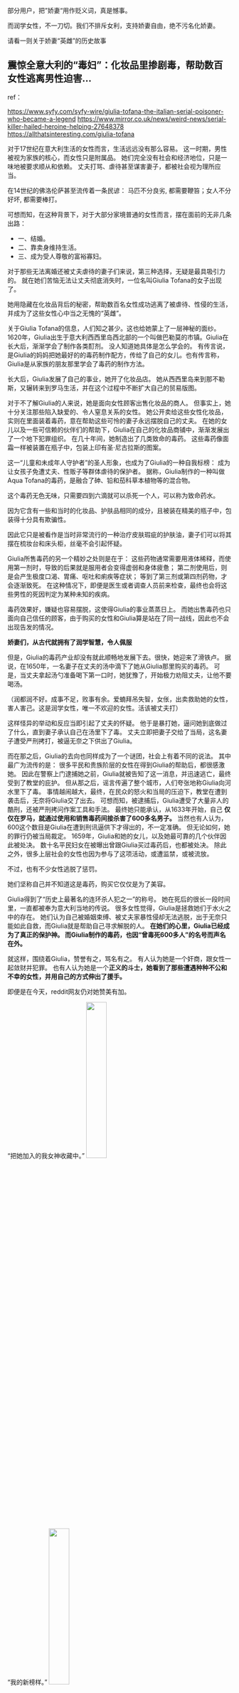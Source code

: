 部分用户，把”娇妻“用作贬义词，真是憾事。

而润学女性，不一刀切。我们不排斥女利，支持娇妻自由，绝不污名化娇妻。

请看一则关于娇妻“英雌”的历史故事

## 震惊全意大利的“毒妇”：化妆品里掺剧毒，帮助数百女性逃离男性迫害...

ref：

https://www.syfy.com/syfy-wire/giulia-tofana-the-italian-serial-poisoner-who-became-a-legend
https://www.mirror.co.uk/news/weird-news/serial-killer-hailed-heroine-helping-27648378
https://allthatsinteresting.com/giulia-tofana

对于17世纪在意大利生活的女性而言，生活远远没有那么容易。
这一时期，男性被视为家族的核心，而女性只是附属品。
她们完全没有社会和经济地位，只是一味地被要求顺从和依赖。
丈夫打骂、虐待甚至谋害妻子，都被社会视为理所应当。

在14世纪的佛洛伦萨甚至流传着一条民谚：
马匹不分良劣, 都需要鞭笞；女人不分好坏, 都需要棒打。

可想而知，在这种背景下，对于大部分家境普通的女性而言，摆在面前的无非几条出路：
- 一、结婚。
- 二、靠卖身维持生活。
- 三、成为受人尊敬的富裕寡妇。

对于那些无法离婚还被丈夫虐待的妻子们来说，第三种选择，无疑是最具吸引力的。
就在她们苦恼无法让丈夫彻底消失时，一位名叫Giulia Tofana的女子出现了。

她用隐藏在化妆品背后的秘密，帮助数百名女性成功逃离了被虐待、性侵的生活，并成为了这些女性心中当之无愧的“英雌”。

关于Giulia Tofana的信息，人们知之甚少。这也给她蒙上了一层神秘的面纱。
1620年，Giulia出生于意大利西西里岛西北部的一个叫做巴勒莫的市镇。Giulia在长大后，渐渐学会了制作各类酊剂。
没人知道她具体是怎么学会的。
有传言说，是Giulia的妈妈把她最好的的毒药制作配方，传给了自己的女儿。也有传言称，Giulia是从家族的朋友那里学会了毒药的制作方法。

长大后，Giulia发展了自己的事业，她开了化妆品店。
她从西西里岛来到那不勒斯，又辗转来到罗马生活，并在这个过程中不断扩大自己的贸易版图。

对于不了解Giulia的人来说，她是面向女性顾客出售化妆品的商人。
但事实上，她十分关注那些陷入缺爱的、令人窒息关系的女性。
她公开卖给这些女性化妆品，实则在里面装着毒药，意在帮助这些可怜的妻子永远摆脱自己的丈夫。
在她的女儿以及一些可信赖的伙伴们的帮助下，Giulia在自己的化妆品商铺中，渐渐发展出了一个地下犯罪组织。
在几十年间，她制造出了几类致命的毒药。
这些毒药像面霜一样被装置在瓶子中，包装上印有圣·尼古拉斯的图案。

这一“儿童和未成年人守护者”的圣人形象，也成为了Giulia的一种自我标榜：
成为让女孩子免遭丈夫、性贩子等群体虐待的保护者。
据称，Giulia制作的一种叫做Aqua Tofana的毒药，是融合了砷、铅和茄科草本植物等的混合物。

这个毒药无色无味，只需要四到六滴就可以杀死一个人，可以称为致命药水。

因为它含有一些和当时的化妆品、护肤品相同的成分，且被装在精美的瓶子中，包装得十分具有欺骗性。

因此它只是被看作是当时非常流行的一种治疗皮肤瑕疵的护肤油，妻子们可以将其摆在梳妆台和床头柜，丝毫不会引起怀疑。

Giulia所售毒药的另一个精妙之处则是在于：
这些药物通常需要用液体稀释，而使用第一剂时，导致的后果就是服用者会变得虚弱和身体疲惫；
第二剂使用后，则是会产生极度口渴、胃痛、呕吐和痢疾等症状；
等到了第三剂或第四剂药物，才会逐渐致死。
在这种情况下，即便是医生或者调查人员前来检查，最终也会将这些男性的死因判定为某种未知的疾病。

毒药效果好，嫌疑也容易摆脱，这使得Giulia的事业蒸蒸日上。
而她出售毒药也只面向自己信任的顾客，由于购买的女性和Giulia算是站在了同一战线，因此也不会出现告发的情况。

**娇妻们，从古代就拥有了润学智慧，令人佩服**

但是，Giulia的毒药产业却没有就此顺畅地发展下去。很快，她迎来了滑铁卢。
据说，在1650年，一名妻子在丈夫的汤中滴下了她从Giulia那里购买的毒药。
可是，当丈夫拿起汤勺准备喝下第一口时，她犹豫了，开始极力劝阻丈夫，让他不要喝汤。

（润都润不好。成事不足，败事有余。爱蝻拜吊失智，女伥，出卖救助她的女性，害人害己。这是润学女性，唯一不欢迎的女性。活该被丈夫打）

这样怪异的举动和反应当即引起了丈夫的怀疑。
他于是暴打她，逼问她到底做过了什么，直到妻子承认自己在汤里下了毒。
丈夫立即把妻子交给了当局，这名妻子遭受严刑拷打，被逼无奈之下供出了Giulia。

而在那之后，Giulia的去向也同样成为了一个谜团，社会上有着不同的说法。
其中最广为流传的是：
很多平民和贵族阶层的女性在得到Giulia的帮助后，都很感激她。
因此在警察上门逮捕她之前，Giulia就被告知了这一消息，并迅速逃亡，最终受到了教堂的庇护。
但从那之后，谣言传遍了整个城市，人们夸张地称Giulia向河水里下了毒。
事情越闹越大，最终，在民众的怒火和当局的压迫下，教堂在遭到袭击后，无奈将Giulia交了出去。
可想而知，被逮捕后，Giulia遭受了大量非人的酷刑，还被严刑拷问作案工具和手法。
最终她只能承认，从1633年开始，自己 **仅仅在罗马，就通过使用和销售毒药间接杀害了600多名男子。**
当然也有人认为，600这个数目是Giulia在遭到刑讯逼供下才得出的，不一定准确。
但无论如何，她的罪行仍被当局裁定。
1659年，Giulia和她的女儿，以及她最可靠的几个伙伴因此被处决。
数十名平民妇女在被曝出曾跟Giulia买过毒药后，也都被处决。
除此之外，很多上层社会的女性也因为参与了这项活动，或遭监禁，或被流放。

不过，也有不少女性逃脱了惩罚。

她们坚称自己并不知道这是毒药，购买它仅仅是为了美容。

Giulia得到了“历史上最著名的连环杀人犯之一”的称号。
她在死后的很长一段时间里，一直都被奉为意大利当地的传说。
很多女性觉得，Giulia是拯救她们于水火之中的存在。
她们认为自己被婚姻束缚、被丈夫家暴性侵却无法逃脱，出于无奈只能如此自救，而Giulia就是帮助自己寻求解脱的人。
**在她们的心里，Giulia已经成为了真正的保护神。
而Giulia制作的毒药，也因“曾毒死600多人”的名号而声名在外。**

就这样，围绕着Giulia，赞誉有之，骂名有之。
有人认为她是一个奸商，跟女性一起敛财并犯罪。
也有人认为她是一个**正义的斗士，她看到了那些遭遇种种不公和不幸的女性，并用自己的方式伸出了援手。**

即便是在今天，reddit网友仍对她赞美有加。

“把她加入的我女神收藏中。”
<img src="https://mmbiz.qpic.cn/mmbiz_jpg/ur8ldomcUpoMia4dj0O06QSFqKrp2VyqPoKncjAafFYNSGibibNdL15VP35o4exzgibvFXk62IwriaTxHV6cC36c9kw/640?wx_fmt=jpeg&wxfrom=5&wx_lazy=1&wx_co=1"  width="30%" height="30%">

“我的新榜样。”
<img src="https://mmbiz.qpic.cn/mmbiz_jpg/ur8ldomcUpoMia4dj0O06QSFqKrp2VyqPhfac2iazYtRzIemm5zbrckMjLyib17loiaDh194Qiclm1HLVYWq8RWyRdQ/640?wx_fmt=jpeg&wxfrom=5&wx_lazy=1&wx_co=1"  width="30%" height="30%">

甚至已经构想出了一部关于她的电影：
“我可太想看一部有关她的女性力量题材的电影了。”
<img src="https://mmbiz.qpic.cn/mmbiz_png/ur8ldomcUpoMia4dj0O06QSFqKrp2VyqPNx16iaZayrfAMcrhAVobEOvdA9s4Xbyu50rCtc06UueQxtNSHtUsaxA/640?wx_fmt=png&wxfrom=5&wx_lazy=1&wx_co=1"  width="50%" height="50%">

需要看到的是，Giulia并不是当时欧洲唯一一名因为下毒而出名的女性。

或许，值得深思的不应该是这些个体的选择，而是逼迫这么多女性做出同样选择的那个社会。

[事儿君 英国那些事儿 2022-09-06 22:27 Posted on 英国](https://posts.careerengine.us/p/63175a33d362907e88538cb5?from=latestPostSidePanel)

润学女性点评：

娇妻，也可以是英雌。
娇妻和女伥，可以彻底割席。

女性，离不开女性互助。

李靓蕾，婚女，媚男，做得够多了吧。最后向男方维权，可以指望男人吗？是靠侯佩岑等女性友人，大力支持她，是靠整个女性群体，为她助力发声，锤扁王力宏。哪有什么岁月静好，还不是有人在帮你较真。

娇妻，如果真的能够利女，从献头上，尽数收债，让劣精去死，倒也不失为女利楷模，一位英雌，值得尊敬。

女利，完全可以替天行道，对献，彻底行使债权，并且润离献。
部分女性，拿到目标的东西（即系统性男本位压迫导致的女性债权），如果继续留着蝻，服吊役，利得哪门子女利，损失大了。是不合格的娇妻。
甚至于债没收回来，反而被蝻控制，让劣精债台高筑，反倒越活越滋润。玩不转女利，请勿下场做驴。娇妻都看不起这种。不仅女性与其割席，男性都看她有毛病，不坑她一把，对不起命运安排遇到她。就是因为历史上，出现过那种女伥，爱蝻拜吊出卖女性，背叛女性救世主，才让蝻，劣等v染，有机会，靠着迫害女伥，再借助女伥迫害全体女性，欺诈窃取了女性造物主的权力，和资源。才导致劣精横行，男本位猖獗。

**什么是东亚洼地思维？润学女性，为什么要润出这种思维？**

东亚男性，面对刻板东亚女性，被吸引的时候，他们，有什么样的心里活动？（包括坏女孩，好女人，女妖精，良家，正房，小三）

一想起索取，默认向女性索取。一说起奉献，默认向男性奉献。

这就是，蝻人所谓的爱。本质是男性获取利益。

请诸位女性，扪心自问，您认为，男性这种，向女方索取利益，他们真的具有爱情吗？

男性天然只有利欲，和性欲，没有爱情。

女性，看清事实吧。仔细想想，该怎样做，怎样对付男性才好。

**在洼地式的，性别刻板思维下，什么是所谓正确，所谓道德？**

男性利己正确，女性利他伟大。

那这种正确，这种道德，是不是有问题。

当我们塑造一个新的正确，新的道德，女性，是否应该抛弃这种糟粕。

让女性利己，男性利她。

**部分洼地思维的女利，为什么行不通，半路出家的菜鸟倒赔损失？**

从小接受男本位“道德”熏陶，利“他”思维的女性，强行去装作利己，不自洽，会被利用这种空隙而损失更大。

心理有道坎，开口让男的多付出，是困难的事情。那沾蝻必害己。直接做单女为好。

**女性，倘使思维，不润离男本位，在任何地方，日子能好过吗。**

**无论是否沾蝻，无论娇妻还是单女**

请女性，务必彻底摆脱这种，潜移默化的，被男本位洗脑的，利“他”利男思维。

摆脱男本位伪道德。

回归天道雌性本能，达到条件反射，不利蝻宝，达到自洽，自爱，爱女，利己。
